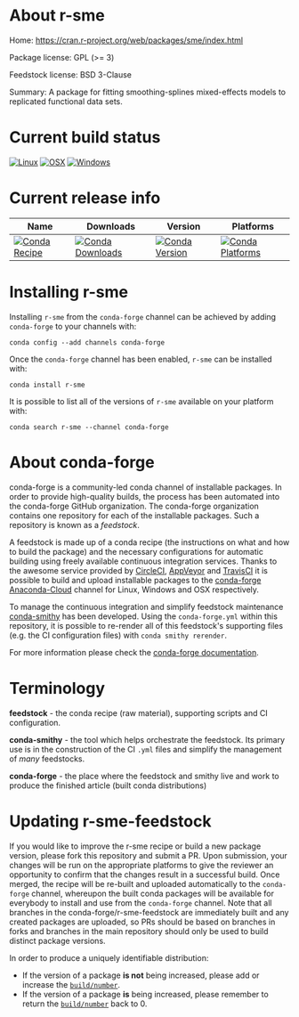 About r-sme
===========

Home: https://cran.r-project.org/web/packages/sme/index.html

Package license: GPL (>= 3)

Feedstock license: BSD 3-Clause

Summary: A package for fitting smoothing-splines mixed-effects models to replicated functional data sets.



Current build status
====================

[![Linux](https://img.shields.io/circleci/project/github/conda-forge/r-sme-feedstock/master.svg?label=Linux)](https://circleci.com/gh/conda-forge/r-sme-feedstock)
[![OSX](https://img.shields.io/travis/conda-forge/r-sme-feedstock/master.svg?label=macOS)](https://travis-ci.org/conda-forge/r-sme-feedstock)
[![Windows](https://img.shields.io/appveyor/ci/conda-forge/r-sme-feedstock/master.svg?label=Windows)](https://ci.appveyor.com/project/conda-forge/r-sme-feedstock/branch/master)

Current release info
====================

| Name | Downloads | Version | Platforms |
| --- | --- | --- | --- |
| [![Conda Recipe](https://img.shields.io/badge/recipe-r--sme-green.svg)](https://anaconda.org/conda-forge/r-sme) | [![Conda Downloads](https://img.shields.io/conda/dn/conda-forge/r-sme.svg)](https://anaconda.org/conda-forge/r-sme) | [![Conda Version](https://img.shields.io/conda/vn/conda-forge/r-sme.svg)](https://anaconda.org/conda-forge/r-sme) | [![Conda Platforms](https://img.shields.io/conda/pn/conda-forge/r-sme.svg)](https://anaconda.org/conda-forge/r-sme) |

Installing r-sme
================

Installing `r-sme` from the `conda-forge` channel can be achieved by adding `conda-forge` to your channels with:

```
conda config --add channels conda-forge
```

Once the `conda-forge` channel has been enabled, `r-sme` can be installed with:

```
conda install r-sme
```

It is possible to list all of the versions of `r-sme` available on your platform with:

```
conda search r-sme --channel conda-forge
```


About conda-forge
=================

conda-forge is a community-led conda channel of installable packages.
In order to provide high-quality builds, the process has been automated into the
conda-forge GitHub organization. The conda-forge organization contains one repository
for each of the installable packages. Such a repository is known as a *feedstock*.

A feedstock is made up of a conda recipe (the instructions on what and how to build
the package) and the necessary configurations for automatic building using freely
available continuous integration services. Thanks to the awesome service provided by
[CircleCI](https://circleci.com/), [AppVeyor](https://www.appveyor.com/)
and [TravisCI](https://travis-ci.org/) it is possible to build and upload installable
packages to the [conda-forge](https://anaconda.org/conda-forge)
[Anaconda-Cloud](https://anaconda.org/) channel for Linux, Windows and OSX respectively.

To manage the continuous integration and simplify feedstock maintenance
[conda-smithy](https://github.com/conda-forge/conda-smithy) has been developed.
Using the ``conda-forge.yml`` within this repository, it is possible to re-render all of
this feedstock's supporting files (e.g. the CI configuration files) with ``conda smithy rerender``.

For more information please check the [conda-forge documentation](https://conda-forge.org/docs/).

Terminology
===========

**feedstock** - the conda recipe (raw material), supporting scripts and CI configuration.

**conda-smithy** - the tool which helps orchestrate the feedstock.
                   Its primary use is in the construction of the CI ``.yml`` files
                   and simplify the management of *many* feedstocks.

**conda-forge** - the place where the feedstock and smithy live and work to
                  produce the finished article (built conda distributions)


Updating r-sme-feedstock
========================

If you would like to improve the r-sme recipe or build a new
package version, please fork this repository and submit a PR. Upon submission,
your changes will be run on the appropriate platforms to give the reviewer an
opportunity to confirm that the changes result in a successful build. Once
merged, the recipe will be re-built and uploaded automatically to the
`conda-forge` channel, whereupon the built conda packages will be available for
everybody to install and use from the `conda-forge` channel.
Note that all branches in the conda-forge/r-sme-feedstock are
immediately built and any created packages are uploaded, so PRs should be based
on branches in forks and branches in the main repository should only be used to
build distinct package versions.

In order to produce a uniquely identifiable distribution:
 * If the version of a package **is not** being increased, please add or increase
   the [``build/number``](https://conda.io/docs/user-guide/tasks/build-packages/define-metadata.html#build-number-and-string).
 * If the version of a package **is** being increased, please remember to return
   the [``build/number``](https://conda.io/docs/user-guide/tasks/build-packages/define-metadata.html#build-number-and-string)
   back to 0.
